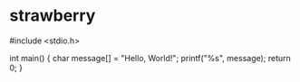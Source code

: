 # strawberry
#include <stdio.h>

int main() {
   char message[] = "Hello, World!";
   printf("%s", message);
   return 0;
}
